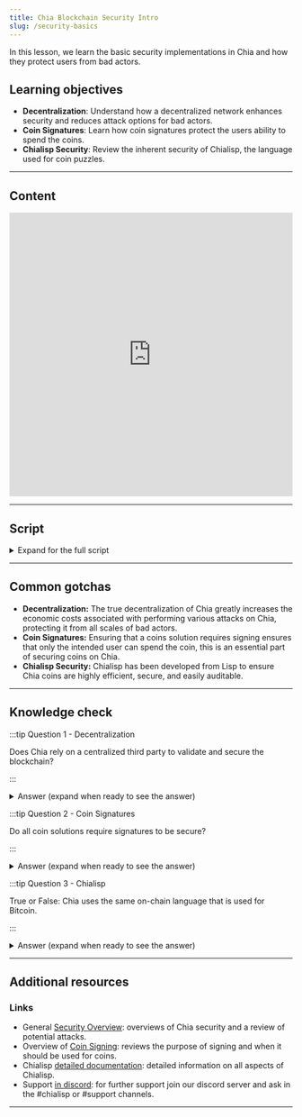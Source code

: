 ```yaml
---
title: Chia Blockchain Security Intro
slug: /security-basics
---
```

In this lesson, we learn the basic security implementations in Chia and how they protect users from bad actors.

## Learning objectives
- **Decentralization**: Understand how a decentralized network enhances security and reduces attack options for bad actors.
- **Coin Signatures**: Learn how coin signatures protect the users ability to spend the coins.
- **Chialisp Security**: Review the inherent security of Chialisp, the language used for coin puzzles. 

---

## Content

<div class="videoWrapper">
<iframe width="100%" height="504" src="https://www.youtube.com/embed/mwnSMDikkWg" frameborder="0" allowfullscreen="allowfullscreen"></iframe>
</div>

---

## Script
<details>

<summary> Expand for the full script </summary>

00:00  
The Chia blockchain uses several layers of security. 

00:10
The first the inherent security that comes from decentralization. By following a consensus method that prioritizes decentralization, 

00:20
the network ensures that the new blocks being formed are not manipulated by bad actors. There is no need to have a trusted third party to validate transactions, as the network as a whole will weed out anything non-valid.

00:30
To secure transactions, we use signatures to protect the coins. In order to make sure that a transaction hasn’t been altered, 

00:40
every spend bundle (the packet of information about a transaction that gets sent out to nodes) contains an aggregated signature that will only match if the underlying information is unaltered. 

00:50
In addition, a common condition included in the coin is a required signature to spend, preventing anyone but the authorized party from using the coin.

01:00
Additionally, the language used to create "smart coins" is a custom flavor of Lisp called "Chialisp" that is designed to be highly efficient, secure, and easily auditable 

01:10
so you can be sure about what exactly a coin is going to do when it is spent.

01:20
</details>

---

## Common gotchas

- **Decentralization:** The true decentralization of Chia greatly increases the economic costs associated with performing various attacks on Chia, protecting it from all scales of bad actors.  
- **Coin Signatures:** Ensuring that a coins solution requires signing ensures that only the intended user can spend the coin, this is an essential part of securing coins on Chia.  
- **Chialisp Security:** Chialisp has been developed from Lisp to ensure Chia coins are highly efficient, secure, and easily auditable.  

---

## Knowledge check

:::tip Question 1 - Decentralization

Does Chia rely on a centralized third party to validate and secure the blockchain?

:::

<details>

<summary> Answer (expand when ready to see the answer)  </summary>

No, Chia is truly decentralized and its network ensures security and block validity through the established consensus mechanism.

</details>

:::tip Question 2 - Coin Signatures

Do all coin solutions require signatures to be secure?

:::

<details>

<summary> Answer (expand when ready to see the answer)  </summary>

No, while coin signatures are highly recommended for securing coins they are not required and Chialisp operators provide alternatives for securing coins.
Note - if building coin puzzles that do not require signed solutions be very attentive to all possible exploits, some of which are documented [here](https://chialisp.com/common_issues).

</details>

:::tip Question 3 - Chialisp

True or False: Chia uses the same on-chain language that is used for Bitcoin.

:::

<details>

<summary> Answer (expand when ready to see the answer) </summary>

False, a custom-developed flavor of Lisp called Chialisp was developed to be used for the Chia blockchain.

</details>

---

## Additional resources

### Links

- General [Security Overview](https://docs.chia.net/coin-set-security): overviews of Chia security and a review of potential attacks.
- Overview of [Coin Signing](https://docs.chia.net/coin-set-security/#signing): reviews the purpose of signing and when it should be used for coins.  
- Chialisp [detailed documentation](https://chialisp.com/): detailed information on all aspects of Chialisp.  
- Support [in discord](https://discord.gg/chia): for further support join our discord server and ask in the #chialisp or #support channels.  

--- 